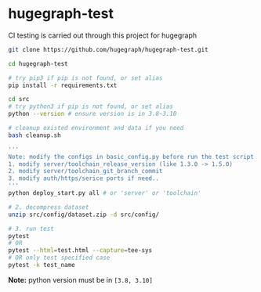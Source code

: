 # hugegraph-test

CI testing is carried out through this project for hugegraph

```bash
git clone https://github.com/hugegraph/hugegraph-test.git

cd hugegraph-test

# try pip3 if pip is not found, or set alias
pip install -r requirements.txt

cd src
# try python3 if pip is not found, or set alias
python --version # ensure version is in 3.8~3.10

# cleanup existed environment and data if you need
bash cleanup.sh

''' 
Note: modify the configs in basic_config.py before run the test script
1. modify server/toolchain_release_version (like 1.3.0 -> 1.5.0)
2. modify server/toolchain_git_branch_commit
3. modify auth/https/serice ports if need..
'''
python deploy_start.py all # or 'server' or 'toolchain'

# 2. decompress dataset
unzip src/config/dataset.zip -d src/config/

# 3. run test
pytest 
# OR
pytest --html=test.html --capture=tee-sys
# OR only test specified case
pytest -k test_name
```

**Note:** python version must be in `[3.8, 3.10]`
